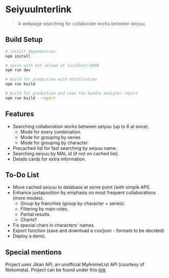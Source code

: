 # SeiyuuInterlink

> A webpage searching for collaborate works between seiyuu.

## Build Setup

``` bash
# install dependencies
npm install

# serve with hot reload at localhost:9000
npm run dev

# build for production with minification
npm run build

# build for production and view the bundle analyzer report
npm run build --report
```

## Features

* Searching collaboration works between seiyuu (up to 6 at once).
    * Mode for every combination.
    * Mode for grouping by series.
    * Mode for grouping by character.
* Precached list for fast searching by seiyuu name.
* Searching seiyuu by MAL id (if not on cached list).
* Details cards for extra information.

## To-Do List

* Move cached seiyuu to database at some point (with simple API).
* Enhance juxtaposition by emphasis on most frequent collaborations (more modes).
    * Group by franchise (group by character + series).
    * Filtering by main roles.
    * Partial results.
    * Charts?
* Fix special chars in characters' names.
* Export function (save and download a csv/json - formats to be decided)
* Deploy a demo.

## Special mentions

Project uses Jikan API, an unofficial MyAnimeList API (courtesy of Nekomata). Project can be found under this [link](https://github.com/jikan-me/jikan/)
